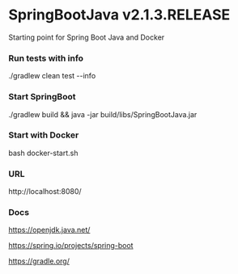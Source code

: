 # SpringBootJava v2.1.3.RELEASE

Starting point for Spring Boot Java and Docker

### Run tests with info

./gradlew clean test --info

### Start SpringBoot

./gradlew build && java -jar build/libs/SpringBootJava.jar

### Start with Docker

bash docker-start.sh

### URL

http://localhost:8080/

### Docs

https://openjdk.java.net/

https://spring.io/projects/spring-boot

https://gradle.org/
